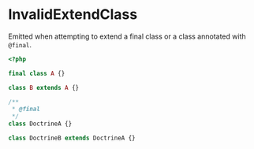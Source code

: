 # InvalidExtendClass

Emitted when attempting to extend a final class or a class annotated with `@final`.

```php
<?php

final class A {}

class B extends A {}

/**
 * @final
 */
class DoctrineA {}

class DoctrineB extends DoctrineA {}
```
